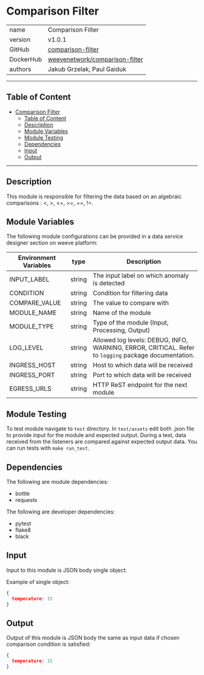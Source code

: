 # Comparison Filter

|              |                                                                  |
| ------------ | ---------------------------------------------------------------- |
| name         | Comparison Filter                                                |
| version      | v1.0.1                                                           |
| GitHub       | [comparison-filter](https://github.com/weeve-modules/comparison-filter) |
| DockerHub    | [weevenetwork/comparison-filter](https://hub.docker.com/r/weevenetwork/comparison-filter)     |
| authors      | Jakub Grzelak, Paul Gaiduk                                       |

***
## Table of Content

- [Comparison Filter](#comparison-filter)
  - [Table of Content](#table-of-content)
  - [Description](#description)
  - [Module Variables](#module-variables)
  - [Module Testing](#module-testing)
  - [Dependencies](#dependencies)
  - [Input](#input)
  - [Output](#output)
***

## Description

This module is responsible for filtering the data based on an algebraic comparisons : <, >, <=, >=, ==, !=.

## Module Variables

The following module configurations can be provided in a data service designer section on weeve platform:

| Environment Variables | type   | Description                                       |
| --------------------- | ------ | ------------------------------------------------- |
| INPUT_LABEL           | string | The input label on which anomaly is detected |
| CONDITION             | string | Condition for filtering data                 |
| COMPARE_VALUE         | string | The value to compare with                    |
| MODULE_NAME           | string | Name of the module                                |
| MODULE_TYPE           | string | Type of the module (Input, Processing, Output)    |
| LOG_LEVEL             | string | Allowed log levels: DEBUG, INFO, WARNING, ERROR, CRITICAL. Refer to `logging` package documentation. |
| INGRESS_HOST          | string | Host to which data will be received               |
| INGRESS_PORT          | string | Port to which data will be received               |
| EGRESS_URLS           | string | HTTP ReST endpoint for the next module            |

## Module Testing

To test module navigate to `test` directory. In `test/assets` edit both .json file to provide input for the module and expected output. During a test, data received from the listeners are compared against expected output data. You can run tests with `make run_test`.

## Dependencies

The following are module dependencies:

* bottle
* requests

The following are developer dependencies:

* pytest
* flake8
* black

## Input

Input to this module is JSON body single object:

Example of single object:

```json
{
  temperature: 15
}
```


## Output
Output of this module is JSON body the same as input data if chosen comparison condition is satisfied:

```json
{
  temperature: 15
}
```
